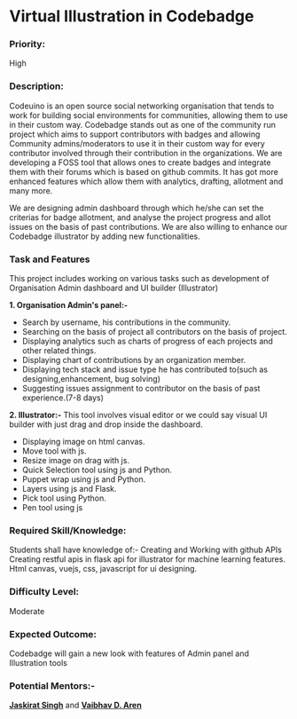 # Virtual Illustration in Codebadge

### Priority:

High

### Description:

Codeuino is an open source social networking organisation that tends to work for building social environments for communities, allowing them to use in their custom way. Codebadge stands out as one of the community run project which aims to support contributors with badges and allowing Community admins/moderators to use it in their custom way for every contributor involved through their contribution in the organizations. We are developing a FOSS tool that allows ones to create badges and integrate them with their forums which is based on github commits. It has got more enhanced features which allow them with analytics, drafting, allotment and many more.

We are designing admin dashboard through which he/she can set the criterias for badge allotment, and analyse the project progress and allot issues on the basis of past contributions. We are also willing to enhance our Codebadge illustrator by adding new functionalities.

### Task and Features

This project includes working on various tasks such as development of Organisation Admin dashboard and UI builder \(Illustrator\)

**1. Organisation Admin's panel:-**

* Search by username, his contributions in the community.
* Searching on the basis of project all contributors on the basis of project.
* Displaying analytics such as charts of progress of each projects and other related things.
* Displaying chart of contributions by an organization member.
* Displaying tech stack and issue type he has contributed to\(such as designing,enhancement, bug solving\)
* Suggesting issues assignment to contributor on the basis of past experience.\(7-8 days\)

**2. Illustrator:-** This tool involves visual editor or we could say visual UI builder with just drag and drop inside the dashboard.

* Displaying image on html canvas.
* Move tool with js.
*  Resize image on drag with js.
* Quick Selection tool using js and Python.
* Puppet wrap using js and Python.
* Layers using js and Flask.
* Pick tool using Python.
* Pen tool using js

### Required Skill/Knowledge:

Students shall have knowledge of:- Creating and Working with github APIs Creating restful apis in flask api for illustrator for machine learning features. Html canvas, vuejs, css, javascript for ui designing.

### **Difficulty Level:** 

Moderate

### Expected Outcome:

Codebadge will gain a new look with features of Admin panel and Illustration tools

### Potential Mentors:-

[**Jaskirat Singh**](https://github.com/jaskirat2000) and [**Vaibhav D. Aren**](https://github.com/vaibhavdaren)

